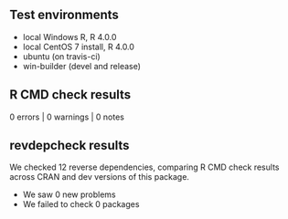 ## Test environments
* local Windows R, R 4.0.0
* local CentOS 7 install, R 4.0.0
* ubuntu (on travis-ci)
* win-builder (devel and release)

## R CMD check results

0 errors | 0 warnings | 0 notes

## revdepcheck results

We checked 12 reverse dependencies, comparing R CMD check results across CRAN and dev versions of this package.

 * We saw 0 new problems
 * We failed to check 0 packages
